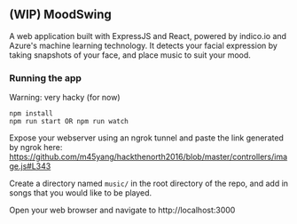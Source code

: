 ## (WIP) MoodSwing
A web application built with ExpressJS and React, powered by indico.io and Azure's machine learning technology. It detects your facial expression by taking snapshots of your face, and place music to suit your mood.

### Running the app

Warning: very hacky (for now)

    npm install
    npm run start OR npm run watch

Expose your webserver using an ngrok tunnel and paste the link generated by ngrok here: https://github.com/m45yang/hackthenorth2016/blob/master/controllers/image.js#L343

Create a directory named ```music/``` in the root directory of the repo, and add in songs that you would like to be played.

Open your web browser and navigate to http://localhost:3000
